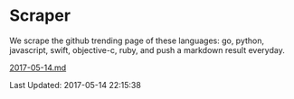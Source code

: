 # Scraper

We scrape the github trending page of these languages: go, python, javascript, swift, objective-c, ruby, and push a markdown result everyday.

[2017-05-14.md](https://github.com/henson/Scraper/blob/master/2017-05-14.md)

Last Updated: 2017-05-14 22:15:38